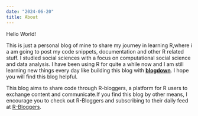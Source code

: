 ```yaml
---
date: "2024-06-20"
title: About
---
```


Hello World!

This is just a personal blog of mine to share my journey in learning R,where i a am going to post my code snippets, documentation and other R related stuff. I studied social sciences with a focus on computational social science and data analysis. 
I have been using R for quite a while now and I am still learning new things every day like building this blog with [**blogdown**](https://bookdown.org/yihui/blogdown/). I hope you will find this blog helpful.


This blog aims to share code through R-bloggers, a platform for R users to exchange content and communicate.If you find this blog by other means, I encourage you to check out R-Bloggers and subscribing to their daily feed at [R-Bloggers](https://www.r-bloggers.com/).